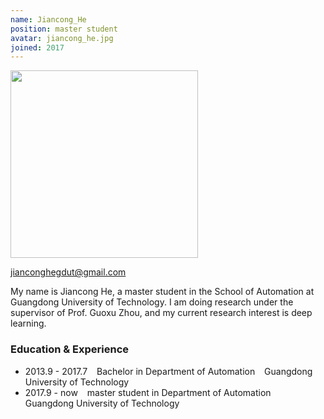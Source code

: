 ```yaml
---
name: Jiancong_He
position: master student
avatar: jiancong_he.jpg 
joined: 2017 
---
```



<!-- (不用管，也不要删 -->
<img width="300" src="{{site.baseurl}}/images/people/{{page.avatar}}" data-action="zoom">

<!-- 你们的邮箱，自行替换 -->
<i class="fa fa-envelope-o"></i> jianconghegdut@gmail.com <br> 


<!-- 个人简介，好好写 -->
My name is Jiancong He, a master student in the School of Automation at Guangdong University of Technology. I am doing research under the supervisor of Prof. Guoxu Zhou, and my current research interest is deep learning.


<!-- 学习及经历等： -->
### Education & Experience

- 2013.9 - 2017.7 &ensp; Bachelor in Department of Automation &ensp; Guangdong University of Technology
- 2017.9 - now &ensp; master student in Department of Automation &ensp; Guangdong University of Technology


<!-- 
P.S. 
1. 这个文件的文件名要改成 mingzi_xingshi.md 的格式
2. 你的个人正面照要裁剪成正方形，即图片的像素大小为600x600 或者800x800等 
-->
